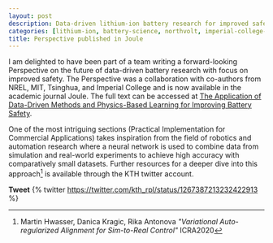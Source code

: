 ```yaml
---
layout: post
description: Data-driven lithium-ion battery research for improved safety
categories: [lithium-ion, battery-science, northvolt, imperial-college-london, mit, nrel, tsinghua]
title: Perspective published in Joule
---
```


I am delighted to have been part of a team writing a forward-looking Perspective on the future of data-driven battery research with focus on improved safety. The Perspective was a collaboration with co-authors from NREL, MIT, Tsinghua, and Imperial College and is now available in the academic journal Joule. The full text can be accessed at [The Application of Data-Driven Methods and Physics-Based Learning for Improving Battery Safety](https://authors.elsevier.com/c/1cJkV925JEDTNQ).

One of the most intriguing sections (Practical Implementation for Commercial Applications) takes inspiration from the field of robotics and automation research where a neural network is used to combine data from simulation and real-world experiments to achieve high accuracy with comparatively small datasets. Further resources for a deeper dive into this approach[^1] is available through the KTH twitter account.

**Tweet**
{% twitter https://twitter.com/kth_rpl/status/1267387213232422913 %}


[^1]: Martin Hwasser, Danica Kragic, Rika Antonova *"Variational Auto-regularized Alignment for Sim-to-Real Control"* ICRA2020

